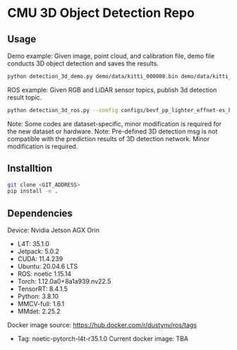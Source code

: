# CMU 3D Object Detection Repo

## Usage
Demo example: 
Given image, point cloud, and calibration file, demo file conducts 3D object detection and saves the results.
```bash
python detection_3d_demo.py demo/data/kitti_000008.bin demo/data/kitti_000008.png demo/data/kitti_calibration.yaml configs/bevf_pp_lighter_effnet-es_kitti.py checkpoints/epoch_4.pth --snapshot
```

ROS example: 
Given RGB and LiDAR sensor topics, publish 3d detection result topic.
```bash
python detection_3d_ros.py --config configs/bevf_pp_lighter_effnet-es_kitti.py --calib demo/data/kitti/kitti_calibration.yaml --checkpoint checkpoints/epoch_4.pth 
```

Note: Some codes are dataset-specific, minor modification is required for the new dataset or hardware.
Note: Pre-defined 3D detection msg is not compatible with the prediction results of 3D detection network. Minor modification is required.

## Installtion
```bash
git clone <GIT_ADDRESS>
pip install -e .
```

## Dependencies
Device: Nvidia Jetson AGX Orin
- L4T: 35.1.0
- Jetpack: 5.0.2
- CUDA: 11.4.239
- Ubuntu: 20.04.6 LTS
- ROS: noetic 1.15.14
- Torch: 1.12.0a0+8a1a939.nv22.5
- TensorRT: 8.4.1.5
- Python: 3.8.10
- MMCV-full: 1.6.1
- MMdet: 2.25.2

Docker image source: https://hub.docker.com/r/dustynv/ros/tags
- Tag: noetic-pytorch-l4t-r35.1.0
Current docker image: TBA
